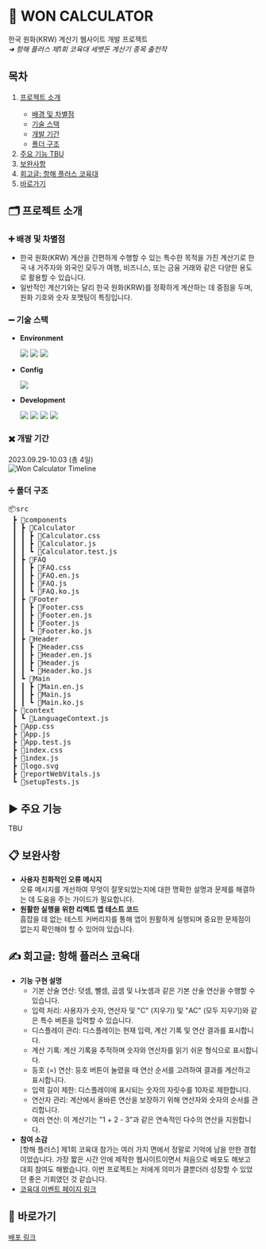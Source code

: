 <h1>🔢 WON CALCULATOR</h1>
한국 원화(KRW) 계산기 웹사이트 개발 프로젝트<br>
<em>➜ 항해 플러스 제1회 코육대 세뱃돈 계산기 종목 출전작</em>

<h2>목차</h2>
<ol style="margin-top: 0; margin-bottom: 0;">
   <li><a href="#프로젝트-소개">프로젝트 소개</a></li>
   <ul>
      <li><a href="#배경-및-차별점">배경 및 차별점</a></li>
      <li><a href="#기술-스택">기술 스택</a></li>
      <li><a href="#개발-기간">개발 기간</a></li>
      <li><a href="#폴더-구조">폴더 구조</a></li>
   </ul>
   <li><a href="#주요-기능">주요 기능 TBU</a></li>
   <li><a href="#보완사항">보완사항</a></li>
   <li><a href="#회고글">회고글: 항해 플러스 코육대</a></li>
   <li><a href="#바로가기">바로가기</a></li>
</ol>

<h2 id="프로젝트-소개">🗂️ 프로젝트 소개</h2>
<h3 id="배경-및-차별점">➕ 배경 및 차별점</h2>
<ul> 
   <li>한국 원화(KRW) 계산을 간편하게 수행할 수 있는 특수한 목적을 가진 계산기로 한국 내 거주자와 외국인 모두가 여행, 비즈니스, 또는 금융 거래와 같은 다양한 용도로 활용할 수 있습니다.</li>
   <li>일반적인 계산기와는 달리 한국 원화(KRW)를 정확하게 계산하는 데 중점을 두며, 원화 기호와 숫자 포맷팅이 특징입니다.</li>
</ul>
<h3 id="기술-스택">➖ 기술 스택</h2>
<ul>
   <li><b>Environment</b><br>
   <p>
      <img src="https://img.shields.io/badge/IntelliJ IDEA-000000?style=for-the-badge&logo=IntelliJ IDEA&logoColor=white"/>
      <img src="https://img.shields.io/badge/Git-F05032?style=for-the-badge&logo=git&logoColor=white"/>
      <img src="https://img.shields.io/badge/GitHub-181717?style=for-the-badge&logo=GitHub&logoColor=white"/>
   </p>
   </li>
   <li><b>Config</b><br>
   <p>
      <img src="https://img.shields.io/badge/npm-CB3837?style=for-the-badge&logo=npm&logoColor=white"/>
   </p>
   </li>
   <li><b>Development</b><br>
   <p>
      <img src="https://img.shields.io/badge/react-61DAFB?style=for-the-badge&logo=react&logoColor=black"> 
      <img src="https://img.shields.io/badge/html5-E34F26?style=for-the-badge&logo=html5&logoColor=white"> 
      <img src="https://img.shields.io/badge/css-1572B6?style=for-the-badge&logo=css3&logoColor=white"> 
      <img src="https://img.shields.io/badge/javascript-F7DF1E?style=for-the-badge&logo=javascript&logoColor=black"> 
   </p>
   </li>
</ul>
<h3 id="개발-기간">✖️ 개발 기간</h2>
2023.09.29-10.03 (총 4일)<br>
<img src="https://github.com/beccajoe/won-calculator/assets/123378408/7c83e016-f006-4152-bce7-8b5f3bb01f80" alt="Won Calculator Timeline">
<h3 id="폴더-구조">➗ 폴더 구조</h2>
<pre>
📦src
 ┣ 📂components
 ┃ ┣ 📂Calculator
 ┃ ┃ ┣ 📜Calculator.css
 ┃ ┃ ┣ 📜Calculator.js
 ┃ ┃ ┗ 📜Calculator.test.js
 ┃ ┣ 📂FAQ
 ┃ ┃ ┣ 📜FAQ.css
 ┃ ┃ ┣ 📜FAQ.en.js
 ┃ ┃ ┣ 📜FAQ.js
 ┃ ┃ ┗ 📜FAQ.ko.js
 ┃ ┣ 📂Footer
 ┃ ┃ ┣ 📜Footer.css
 ┃ ┃ ┣ 📜Footer.en.js
 ┃ ┃ ┣ 📜Footer.js
 ┃ ┃ ┗ 📜Footer.ko.js
 ┃ ┣ 📂Header
 ┃ ┃ ┣ 📜Header.css
 ┃ ┃ ┣ 📜Header.en.js
 ┃ ┃ ┣ 📜Header.js
 ┃ ┃ ┗ 📜Header.ko.js
 ┃ ┗ 📂Main
 ┃ ┃ ┣ 📜Main.en.js
 ┃ ┃ ┣ 📜Main.js
 ┃ ┃ ┗ 📜Main.ko.js
 ┣ 📂context
 ┃ ┗ 📜LanguageContext.js
 ┣ 📜App.css
 ┣ 📜App.js
 ┣ 📜App.test.js
 ┣ 📜index.css
 ┣ 📜index.js
 ┣ 📜logo.svg
 ┣ 📜reportWebVitals.js
 ┗ 📜setupTests.js
</pre>

<h2 id="주요-기능">▶️ 주요 기능</h2>
TBU

<h2 id="보완사항">📋 보완사항</h2>
 <ul>
      <li><b>사용자 친화적인 오류 메시지</b><br>
         오류 메시지를 개선하여 무엇이 잘못되었는지에 대한 명확한 설명과 문제를 해결하는 데 도움을 주는 가이드가 필요합니다.<br></li>
      <li><b>원활한 실행을 위한 리액트 앱 테스트 코드</b><br>
         흠잡을 데 없는 테스트 커버리지를 통해 앱이 원활하게 실행되며 중요한 문제점이 없는지 확인해야 할 수 있어야 있습니다.<br></li>
   </ul>

<h2 id="회고글">✍️ 회고글: 항해 플러스 코육대</h2>
<ul>
    <li><b>기능 구현 설명</b><br>
      <ul>
        <li>기본 산술 연산: 덧셈, 뺄셈, 곱셈 및 나눗셈과 같은 기본 산술 연산을 수행할 수 있습니다.</li>
        <li>입력 처리: 사용자가 숫자, 연산자 및 "C" (지우기) 및 "AC" (모두 지우기)와 같은 특수 버튼을 입력할 수 있습니다.</li>
        <li>디스플레이 관리: 디스플레이는 현재 입력, 계산 기록 및 연산 결과를 표시합니다.</li>
        <li>계산 기록: 계산 기록을 추적하며 숫자와 연산자를 읽기 쉬운 형식으로 표시합니다.</li>
        <li>등호 (=) 연산: 등호 버튼이 눌렸을 때 연산 순서를 고려하여 결과를 계산하고 표시합니다.</li>
        <li>입력 길이 제한: 디스플레이에 표시되는 숫자의 자릿수를 10자로 제한합니다.</li>
        <li>연산자 관리: 계산에서 올바른 연산을 보장하기 위해 연산자와 숫자의 순서를 관리합니다.</li>
        <li>여러 연산: 이 계산기는 "1 + 2 - 3"과 같은 연속적인 다수의 연산을 지원합니다.</li>
      </ul>
    </li>
    <li><b>참여 소감</b><br>
      [항해 플러스] 제1회 코육대 참가는 여러 가지 면에서 정말로 기억에 남을 만한 경험이었습니다.
      가장 짧은 시간 안에 제작한 웹사이트이면서 처음으로 배포도 해보고 대회 참여도 해봤습니다.
      이번 프로젝트는 저에게 의미가 클뿐더러 성장할 수 있었던 좋은 기회였던 것 같습니다.
    </li>
    <li><a href="https://hanghaeplus-coyukdae.oopy.io/">코육대 이벤트 페이지 링크</a></li>
</ul>

<h2 id="바로가기">🔗 바로가기</h2>
<a href="https://beccajoe.github.io/won-calculator/">배포 링크</a>
